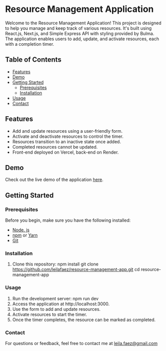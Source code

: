 # Resource Management Application

Welcome to the Resource Management Application! This project is designed to help you manage and keep track of various resources. It's built using React.js, Next.js, and Simple Express API with styling provided by Bulma. The application enables users to add, update, and activate resources, each with a completion timer.

## Table of Contents
- [Features](#features)
- [Demo](#demo)
- [Getting Started](#getting-started)
  - [Prerequisites](#prerequisites)
  - [Installation](#installation)
- [Usage](#usage)
- [Contact](#contact)

## Features

- Add and update resources using a user-friendly form.
- Activate and deactivate resources to control the timer.
- Resources transition to an inactive state once added.
- Completed resources cannot be updated.
- Front-end deployed on Vercel, back-end on Render.

## Demo

Check out the live demo of the application [here](https://content-management-app-pi.vercel.app/).

## Getting Started

### Prerequisites

Before you begin, make sure you have the following installed:

- [Node. js](https://nodejs.org/)
- [npm](https://www.npmjs.com/) or [Yarn](https://yarnpkg.com/)
- [Git](https://git-scm.com/)

### Installation

1. Clone this repository:
   npm install
   git clone https://github.com/leilafaez/resource-management-app.git
   cd resource-management-app

### Usage
1. Run the development server:
    npm run dev
2. Access the application at http://localhost:3000.
3. Use the form to add and update resources.
4. Activate resources to start the timer.
5. Once the timer completes, the resource can be marked as completed.
   
### Contact
For questions or feedback, feel free to contact me at leila.faez@gmail.com
